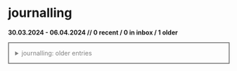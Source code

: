 # journalling
**30.03.2024 - 06.04.2024  //  0 recent / 0 in inbox / 1 older**

<details style="color:gray; border:2px solid; padding: 1em;">
  <summary>journalling: older entries</summary>

## 20240201 xjournalling telephone call with expert group
- the following ideas have been discussed:
  - the new journalling method improves productivity by 10%
  - ...


[source](/journal/2024-Q1.md#L1)

</details>

